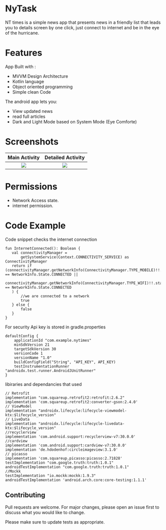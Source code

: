 # NyTask
NT times is a simple news app that presents news in a friendly list that leads you to details screen by one click, just connect to internet and be in the eye of the hurricane.


# Features
App Built with :
* MVVM Design Architecture
* Kotlin language
* Object oriented programming
* Simple clean Code

The android app lets you:
* View updated news
* read full articles
*	Dark and Light Mode based on System Mode (Eye Comforte)

# Screenshots
Main Activity            |  Detailed Activity
:-------------------------:|:-------------------------:
![](https://github.com/ahmedhassan2017/NyTimes/blob/master/app/src/main/res/drawable/screen1.jpeg)  |  ![](https://github.com/ahmedhassan2017/NyTimes/blob/master/app/src/main/res/drawable/screen2.jpeg)

# Permissions
* Network Access state.
* internet permission.

# Code Example
 Code snippet checks the internet connection
 ```
 fun InternetConnected(): Boolean {
    val connectivityManager =
        getSystemService(Context.CONNECTIVITY_SERVICE) as ConnectivityManager
    return if (connectivityManager.getNetworkInfo(ConnectivityManager.TYPE_MOBILE)!!.state == NetworkInfo.State.CONNECTED ||
        connectivityManager.getNetworkInfo(ConnectivityManager.TYPE_WIFI)!!.state == NetworkInfo.State.CONNECTED
    ) {
        //we are connected to a network
        true
    } else {
        false
    }
}

```
For security Api key is stored in gradle.properties
```
defaultConfig {
    applicationId "com.example.nytimes"
    minSdkVersion 21
    targetSdkVersion 30
    versionCode 1
    versionName "1.0"
    buildConfigField("String", "API_KEY", API_KEY)
    testInstrumentationRunner "androidx.test.runner.AndroidJUnitRunner"
}
```
libiraries and dependancies that used
```
// Retrofit
implementation "com.squareup.retrofit2:retrofit:2.6.2"
implementation 'com.squareup.retrofit2:converter-gson:2.4.0'
// ViewModel
implementation "androidx.lifecycle:lifecycle-viewmodel-ktx:$lifecycle_version"
// LiveData
implementation "androidx.lifecycle:lifecycle-livedata-ktx:$lifecycle_version"
//recyclerview
implementation 'com.android.support:recyclerview-v7:30.0.0'
//cardview
implementation 'com.android.support:cardview-v7:30.0.0'
implementation 'de.hdodenhof:circleimageview:3.1.0'
// picasso
implementation 'com.squareup.picasso:picasso:2.71828'
testImplementation "com.google.truth:truth:1.0.1"
androidTestImplementation "com.google.truth:truth:1.0.1"
//Mockk
testImplementation "io.mockk:mockk:1.9.3"
androidTestImplementation 'android.arch.core:core-testing:1.1.1'

```
## Contributing
Pull requests are welcome. For major changes, please open an issue first to discuss what you would like to change.

Please make sure to update tests as appropriate.


